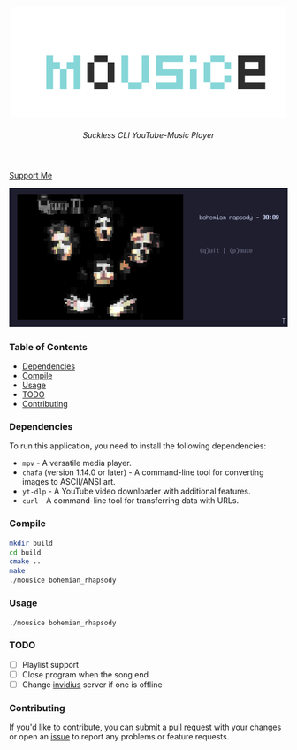 
<p align="center">
    <img src="images/logo.png">
</p>

<h6 align="center">
Suckless CLI YouTube-Music Player
    </h6>

<h1></h1>

<br>

<div style="display: inline;" align="center">
    <a href="https://github.com/rdWei/rdWei/blob/main/donate.MD">
        Support Me
    </a>
</div>

<br>

<p align="center">
    <img src="images/screen.png">
</p>

### Table of Contents

- [Dependencies](#dependencies)
- [Compile](#compile)
- [Usage](#usage)
- [TODO](#todo)
- [Contributing](#contributing)

### Dependencies

To run this application, you need to install the following dependencies:

- `mpv` - A versatile media player.
- `chafa` (version 1.14.0 or later) - A command-line tool for converting images to ASCII/ANSI art.
- `yt-dlp` - A YouTube video downloader with additional features.
- `curl` - A command-line tool for transferring data with URLs.

### Compile

```bash
mkdir build
cd build
cmake ..
make
./mousice bohemian_rhapsody
```

### Usage
`./mousice bohemian_rhapsody`

### TODO
- [ ] Playlist support
- [ ] Close program when the song end
- [ ] Change [invidius](https://docs.invidious.io/instances/) server if one is offline
### Contributing
If you'd like to contribute, you can submit a [pull request](https://github.com/rdWei/mousice/pulls) with your changes or open an [issue](https://github.com/rdWei/mousice/pulls) to report any problems or feature requests.
